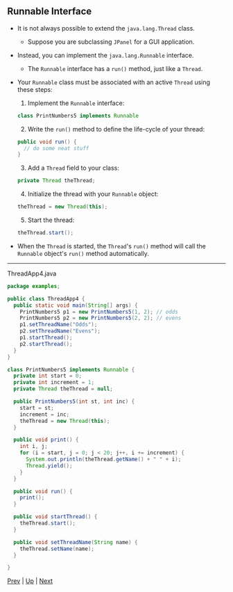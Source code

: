 ## Runnable Interface

* It is not always possible to extend the `java.lang.Thread` class.

  * Suppose you are subclassing `JPanel` for a GUI application.

* Instead, you can implement the `java.lang.Runnable` interface.

  * The `Runnable` interface has a `run()` method, just like a `Thread`.

* Your `Runnable` class must be associated with an active `Thread` using these steps:

  1. Implement the `Runnable` interface:

  ```java
  class PrintNumbers5 implements Runnable
  ```

  2. Write the `run()` method to define the life-cycle of your thread:

  ```java
  public void run() {
    // do some neat stuff
  }
  ```

  3. Add a `Thread` field to your class:

  ```java
  private Thread theThread;
  ```

  4. Initialize the thread with your `Runnable` object:

  ```java
  theThread = new Thread(this);
  ```

  5. Start the thread:

  ```java
  theThread.start();
  ```

* When the `Thread` is started, the `Thread`'s `run()` method will call the `Runnable` object's `run()` method automatically.

<hr>

ThreadApp4.java

```java
package examples;

public class ThreadApp4 {
  public static void main(String[] args) {
    PrintNumbers5 p1 = new PrintNumbers5(1, 2); // odds
    PrintNumbers5 p2 = new PrintNumbers5(2, 2); // evens
    p1.setThreadName("Odds");
    p2.setThreadName("Evens");
    p1.startThread();
    p2.startThread();
  }
}

class PrintNumbers5 implements Runnable {
  private int start = 0;
  private int increment = 1;
  private Thread theThread = null;

  public PrintNumbers5(int st, int inc) {
    start = st;
    increment = inc;
    theThread = new Thread(this);
  }

  public void print() {
    int i, j;
    for (i = start, j = 0; j < 20; j++, i += increment) {
      System.out.println(theThread.getName() + " " + i);
      Thread.yield();
    }
  }

  public void run() {
    print();
  }

  public void startThread() {
    theThread.start();
  }

  public void setThreadName(String name) {
    theThread.setName(name);
  }

}
```

[Prev](NonThreadedApplications.md) | [Up](../README.md) | [Next](Labs.md)

